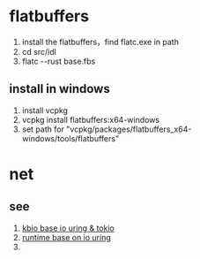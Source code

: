 
# flatbuffers
1. install the flatbuffers，find flatc.exe in path
2. cd src/idl
3. flatc --rust base.fbs
## install in windows
1. install vcpkg
2. vcpkg install flatbuffers:x64-windows
3. set path for "vcpkg/packages/flatbuffers_x64-windows/tools/flatbuffers"

# net
## see
1. [kbio base io uring & tokio](https://github.com/KuiBaDB/kbio)
2. [runtime base on io uring](https://github.com/bytedance/monoio)
3. 